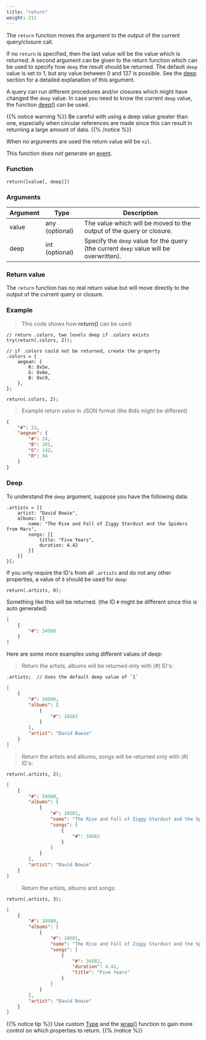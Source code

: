 ```yaml
---
title: "return"
weight: 211
---
```


The `return` function moves the argument to the output of the current query/closure call.

If no `return` is specified, then the last value will be the value which is returned.
A second argument can be given to the return function which can be used to specify how `deep`
the result should be returned. The default `deep` value is set to 1, but any value between 0 and 127 is possible.
See the [deep](#deep) section for a detailed explanation of this argument.

A query can run different procedures and/or closures which might have changed the `deep` value. In case you
need to know the current `deep` value, the function [deep()](../../collection-api/deep) can be used.

{{% notice warning %}}
Be careful with using a deep value greater than one, especially when circular references are made since this can result
in returning a large amount of data.
{{% /notice %}}

When no arguments are used the return value will be `nil`.

This function does *not* generate an [event](../../overview/events).

### Function

`return([value[, deep]])`

### Arguments

Argument | Type | Description
-------- | ---- | -----------
value | any (optional) | The value which will be moved to the output of the query or closure.
deep | int (optional) | Specify the `deep` value for the query (the current `deep` value will be overwritten).

### Return value

The `return` function has no real return value but will move directly
to the output of the current query or closure.

### Example

> This code shows how ***return()*** can be used:

```thingsdb,should_pass
// return .colors, two levels deep if .colors exists
try(return(.colors, 2));

// if .colors could not be returned, create the property
.colors = {
    aegean: {
        R: 0x5e,
        G: 0x8e,
        B: 0xc9,
    },
};

return(.colors, 2);
```

> Example return value in JSON format (the #ids might be different)

```json
{
    "#": 23,
    "aegean": {
        "#": 24,
        "B": 201,
        "G": 142,
        "R": 94
    }
}
```

### Deep

To understand the `deep` argument, suppose you have the following data:

```thingsdb,syntax_only
.artists = [{
    artist: "David Bowie",
    albums: [{
        name: "The Rise and Fall of Ziggy Stardust and the Spiders from Mars",
        songs: [{
            title: "Five Years",
            duration: 4.42
        }]
    }]
}];
```

If you only require the ID's from all `.artists` and do not any other properties, a value of `0` should be used for `deep`:

```thingsdb,syntax_only
return(.artists, 0);
```

Something like this will be returned. (the ID `#` might be different since this is auto generated)

```json
[
    {
        "#": 34580
    }
]
```

Here are some more examples using different values of *deep*:

> Return the artists, albums will be returned only with (#) ID's:

```thingsdb,syntax_only
.artists;  // Uses the default deep value of `1`
```

```json
[
    {
        "#": 34580,
        "albums": [
            {
                "#": 34581
            }
        ],
        "artist": "David Bowie"
    }
]
```

> Return the artists and albums, songs will be returned only with (#) ID's:

```thingsdb,syntax_only
return(.artists, 2);
```

```json
[
    {
        "#": 34580,
        "albums": [
            {
                "#": 34581,
                "name": "The Rise and Fall of Ziggy Stardust and the Spiders from Mars",
                "songs": [
                    {
                        "#": 34582
                    }
                ]
            }
        ],
        "artist": "David Bowie"
    }
]
```

> Return the artists, albums and songs:

```thingsdb,syntax_only
return(.artists, 3);
```

```json
[
    {
        "#": 34580,
        "albums": [
            {
                "#": 34581,
                "name": "The Rise and Fall of Ziggy Stardust and the Spiders from Mars",
                "songs": [
                    {
                        "#": 34582,
                        "duration": 4.42,
                        "title": "Five Years"
                    }
                ]
            }
        ],
        "artist": "David Bowie"
    }
]
```

{{% notice tip %}}
Use custom [Type](../../data-types/type) and the [wrap()](../../data-types/thing/wrap) function to gain more control on which properties to return.
{{% /notice %}}


